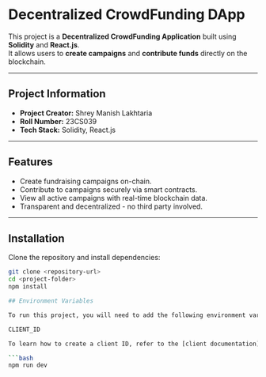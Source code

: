 # Decentralized CrowdFunding DApp

This project is a **Decentralized CrowdFunding Application** built using **Solidity** and **React.js**.  
It allows users to **create campaigns** and **contribute funds** directly on the blockchain.

---

## Project Information

- **Project Creator:** Shrey Manish Lakhtaria  
- **Roll Number:** 23CS039  
- **Tech Stack:** Solidity, React.js  

---

## Features

- Create fundraising campaigns on-chain.
- Contribute to campaigns securely via smart contracts.
- View all active campaigns with real-time blockchain data.
- Transparent and decentralized - no third party involved.

---

## Installation

Clone the repository and install dependencies:

```bash
git clone <repository-url>
cd <project-folder>
npm install

## Environment Variables

To run this project, you will need to add the following environment variables to your .env file:

CLIENT_ID

To learn how to create a client ID, refer to the [client documentation](https://portal.thirdweb.com/typescript/v5/client). 

```bash 
npm run dev 
